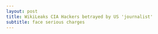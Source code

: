 ```yaml
---
layout: post
title: WikiLeaks CIA Hackers betrayed by US 'journalist'
subtitle: face serious charges
---
```


[](https://twitter.com/wikileaks/status/787299724323721216)
